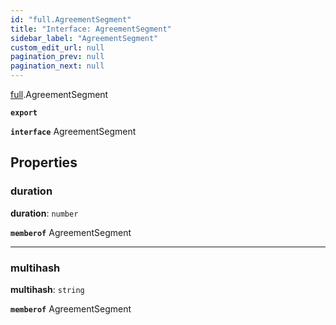 ```yaml
---
id: "full.AgreementSegment"
title: "Interface: AgreementSegment"
sidebar_label: "AgreementSegment"
custom_edit_url: null
pagination_prev: null
pagination_next: null
---
```


[full](../namespaces/full.md).AgreementSegment

**`export`**

**`interface`** AgreementSegment

## Properties

### duration

 **duration**: `number`

**`memberof`** AgreementSegment

___

### multihash

 **multihash**: `string`

**`memberof`** AgreementSegment
